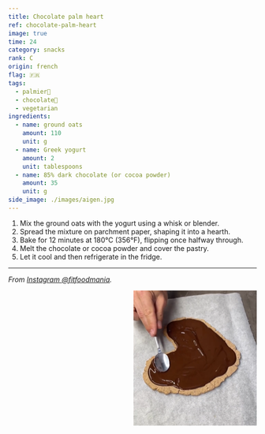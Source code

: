 ```yaml
---
title: Chocolate palm heart
ref: chocolate-palm-heart
image: true
time: 24
category: snacks
rank: C
origin: french
flag: 🇫🇷
tags:
  - palmier🌴
  - chocolate🍫
  - vegetarian
ingredients:
  - name: ground oats
    amount: 110
    unit: g
  - name: Greek yogurt
    amount: 2
    unit: tablespoons
  - name: 85% dark chocolate (or cocoa powder)
    amount: 35
    unit: g
side_image: ./images/aigen.jpg
---
```


1. Mix the ground oats with the yogurt using a whisk or blender.
2. Spread the mixture on parchment paper, shaping it into a hearth.
3. Bake for 12 minutes at 180°C (356°F), flipping once halfway through.
4. Melt the chocolate or cocoa powder and cover the pastry.
5. Let it cool and then refrigerate in the fridge.

---

_From [Instagram @fitfoodmania](https://www.instagram.com/reel/Crq7IehIx_h/?utm_source=ig_web_copy_link&igsh=MzRlODBiNWFlZA==)._

<img src="images/palmera.png" style="width:250px; float:right;"/>